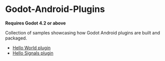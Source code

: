 # Godot-Android-Plugins

**Requires Godot 4.2 or above**

Collection of samples showcasing how Godot Android plugins are built and packaged.

- [Hello World plugin](hello_world/README.md)
- [Hello Signals plugin](hello_signals/README.md)
